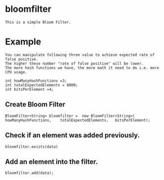 # bloomfilter
    This is a simple Bloom Filter.
# Example
    You can manipulate following three value to achieve expected rate of false positive.
    The higher these number "rate of false positive" will be lower.
    The more hash functions we have, the more math it need to do i.e. more CPU usage.
    
    int howManyHashFunctions =3;
    int totalExpectedElements = 8000;
    int bitsPerElement =4;
## Create Bloom Filter    
    BloomFilter<String> bloomfilter =  new BloomFilter<String>(  howManyHashFunctions,    totalExpectedElements,   bitsPerElement);
    
## Check if an element was added previously.
    
    bloomfilter.exists(data)
    
## Add an element into the filter.
    
    bloomfilter.add(data);
